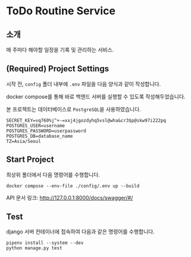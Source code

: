# ToDo Routine Service
## 소개
매 주마다 해야할 일정을 기록 및 관리하는 서비스.

## (Required) Project Settings
시작 전, `config` 폴더 내부에 `.env` 파일을 다음 양식과 같이 작성합니다.

docker compose를 통해 바로 백엔드 서버를 실행할 수 있도록 작성해두었습니다.

본 프로젝트는 데이터베이스로 `PostgreSQL`을 사용하였습니다.

```
SECRET_KEY=vq760%j^+-=xxj4jgozdyhq5vsl@wha&cr3$p@skw97i222pq
POSTGRES_USER=username
POSTGRES_PASSWORD=userpassword
POSTGRES_DB=database_name
TZ=Asia/Seoul
```

## Start Project
최상위 폴더에서 다음 명령어를 수행합니다.
```
docker compose --env-file ./config/.env up --build
```

API 문서 링크: http://127.0.0.1:8000/docs/swagger/#/

## Test
django 서버 컨테이너에 접속하여 다음과 같은 명령어를 수행합니다.

```
pipenv install --system --dev
python manage.py test
```